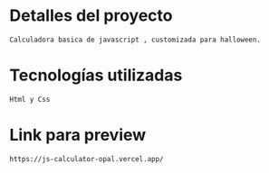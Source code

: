 # Detalles del proyecto

    Calculadora basica de javascript , customizada para halloween.

# Tecnologías utilizadas

    Html y Css

# Link para preview

    https://js-calculator-opal.vercel.app/
